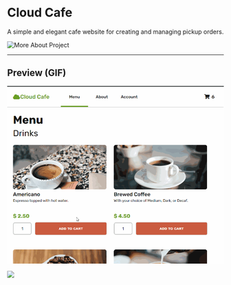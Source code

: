 # Cloud Cafe

A simple and elegant cafe website for creating and managing pickup orders.

![More About Project](https://docs.google.com/document/d/1NYFWOZYdl1Sm-Q_gOm00AdWmEpV6wkcPkNkulVgx_qU/edit?usp=sharing)

---------------
Preview (GIF)
---------------
![](353_demo.gif)

![](353_demo2.gif)
